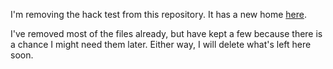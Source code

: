 I'm removing the hack test from this repository. It has a new home <a href="https://github.com/KRLW890/pokemon-legitimacy-test">here</a>.

I've removed most of the files already, but have kept a few because there is a chance I might need them later. Either way, I will delete what's left here soon.
